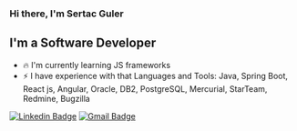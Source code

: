 ### Hi there, I'm Sertac Guler

## I'm a Software Developer
- :fire:  I'm currently learning JS frameworks
- :zap:  I have experience with that Languages and Tools: Java, Spring Boot, React js, Angular, Oracle, DB2, PostgreSQL, Mercurial, StarTeam, Redmine, Bugzilla

[![Linkedin Badge](https://img.shields.io/badge/-sertacguler-blue?style=flat-square&logo=Linkedin&logoColor=white&link=https://www.linkedin.com/in/sertac-guler/)](https://www.linkedin.com/in/celalaygar/) 
[![Gmail Badge](https://img.shields.io/badge/-sertacguler1@gmail.com-c14438?style=flat-square&logo=Gmail&logoColor=white&link=mailto:sertacguler1@gmail.com)](mailto:sertacguler1@gmail.com)
